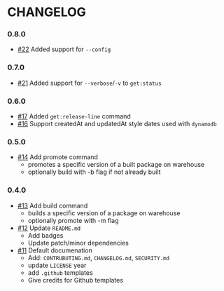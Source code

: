 # CHANGELOG

### 0.8.0

- [#22] Added support for `--config`

### 0.7.0

- [#21] Added support for `--verbose`/`-v` to `get:status`

### 0.6.0

- [#17] Added `get:release-line` command
- [#16] Support createdAt and updatedAt style dates used with `dynamodb`

### 0.5.0

- [#14] Add promote command
  - promotes a specific version of a built package on warehouse
  - optionally build with -b flag if not already built

### 0.4.0

- [#13] Add build command
  - builds a specific version of a package on warehouse
  - optionally promote with -m flag
- [#12] Update `README.md`
  - Add badges
  - Update patch/minor dependencies
- [#11] Default documenation
  - Add: `CONTRUBUTING.md`, `CHANGELOG.md`, `SECURITY.md`
  - update `LICENSE` year
  - add `.github` templates
  - Give credits for Github templates

[#11]: https://github.com/warehouse.ai/wrhs/pull/11
[#12]: https://github.com/warehouse.ai/wrhs/pull/12
[#13]: https://github.com/warehouseai/wrhs/pull/13
[#14]: https://github.com/warehouseai/wrhs/pull/14
[#16]: https://github.com/warehouseai/wrhs/pull/16
[#17]: https://github.com/warehouseai/wrhs/pull/17
[#21]: https://github.com/warehouseai/wrhs/pull/21
[#22]: https://github.com/warehouseai/wrhs/pull/22
